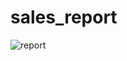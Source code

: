 # sales_report
![report](https://github.com/nasluab11/sales_report/assets/132450450/5d210e4e-9a57-48a8-b94d-ebd6403df0aa)
